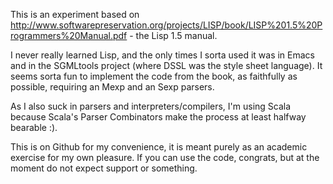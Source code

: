 This is an experiment based on
http://www.softwarepreservation.org/projects/LISP/book/LISP%201.5%20Programmers%20Manual.pdf - the Lisp 1.5 manual.

I never really learned Lisp, and the only times I sorta used it was
in Emacs and in the SGMLtools project (where DSSL was the style
sheet language). It seems sorta fun to implement the code from the
book, as faithfully as possible, requiring an Mexp and an Sexp
parsers.

As I also suck in parsers and interpreters/compilers, I'm using
Scala because Scala's Parser Combinators make the process at least
halfway bearable :).

This is on Github for my convenience, it is meant purely as an
academic exercise for my own pleasure. If you can use the code,
congrats, but at the moment do not expect support or something.
